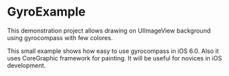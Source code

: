 GyroExample
===========

This demonstration project allows drawing on UIImageView background using gyrocompass with few colores.

This small example shows how easy to use gyrocompass in iOS 6.0. Also it uses CoreGraphic framework for painting. It will be useful for novices in iOS development.